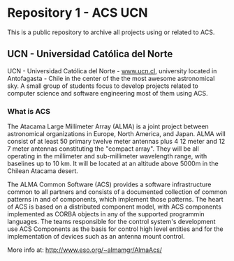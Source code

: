 # Repository 1 - ACS UCN #
This is a public repository to archive all projects using or related to ACS.

## UCN - Universidad Católica del Norte ##

UCN - Universidad Católica del Norte - www.ucn.cl, university located in Antofagasta - Chile in the center of the the most awesome astronomical sky. A small group of students focus to develop projects related to computer science and software engineering most of them using ACS.

### What is ACS ###

The Atacama Large Millimeter Array (ALMA) is a joint project between astronomical organizations in Europe, North America, and Japan. ALMA will consist of at least 50 primary twelve meter antennas plus 4 12 meter and 12 7 meter antennas constituting the "compact array". They will be all operating in the millimeter and sub-millimeter wavelength range, with baselines up to 10 km. It will be located at an altitude above 5000m in the Chilean Atacama desert.

The ALMA Common Software (ACS) provides a software infrastructure common to all partners and consists of a documented collection of common patterns in and of components, which implement those patterns. The heart of ACS is based on a distributed component model, with ACS components implemented as CORBA objects in any of the supported programmin languages. The teams responsible for the control system's development use ACS Components as the basis for control high level entities and for the implementation of devices such as an antenna mount control.

More info at: http://www.eso.org/~almamgr/AlmaAcs/